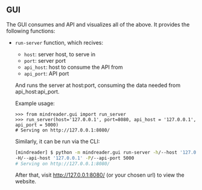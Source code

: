 ## GUI

The GUI consumes and API and visualizes all of the above. It provides the following functions:
* `run-server` function, which recives: 
    * `host`: server host, to serve in
    * `port`: server port
    * `api_host`: host to consume the API from
    * `api_port`: API port
    
    And runs the server at host:port, consuming the data needed from api_host:api_port.
    
    Example usage:    
    ```pycon
    >>> from mindreader.gui import run_server
    >>> run_server(host='127.0.0.1', port=8080, api_host = '127.0.0.1', api_port = 5000)
    # Serving on http://127.0.0.1:8080/ 
    ```
    
    Similarly, it can be run via the CLI:
    ```sh
    [mindreader] $ python -m mindreader.gui run-server -h/--host '127.0.0.1' -p/--port 8080 \
    -H/--api-host '127.0.0.1' -P/--api-port 5000
    # Serving on http://127.0.0.1:8080/ 
    ```
    After that, visit http://127.0.0.1:8080/ (or your chosen url) to view the website.

